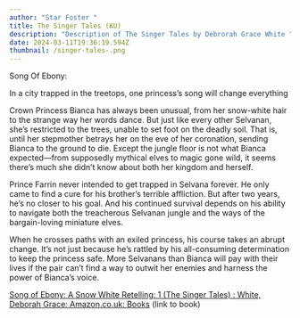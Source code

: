 ```yaml
---
author: "Star Foster "
title: The Singer Tales (KU)
description: "Description of The Singer Tales by Debrorah Grace White "
date: 2024-03-11T19:36:19.594Z
thumbnail: /singer-tales-.png
---
```

Song Of Ebony: 

In a city trapped in the treetops, one princess’s song will change everything

Crown Princess Bianca has always been unusual, from her snow-white hair to the strange way her words dance. But just like every other Selvanan, she’s restricted to the trees, unable to set foot on the deadly soil. That is, until her stepmother betrays her on the eve of her coronation, sending Bianca to the ground to die. Except the jungle floor is not what Bianca expected—from supposedly mythical elves to magic gone wild, it seems there’s much she didn’t know about both her kingdom and herself.

Prince Farrin never intended to get trapped in Selvana forever. He only came to find a cure for his brother’s terrible affliction. But after two years, he’s no closer to his goal. And his continued survival depends on his ability to navigate both the treacherous Selvanan jungle and the ways of the bargain-loving miniature elves.

When he crosses paths with an exiled princess, his course takes an abrupt change. It’s not just because he’s rattled by his all-consuming determination to keep the princess safe. More Selvanans than Bianca will pay with their lives if the pair can’t find a way to outwit her enemies and harness the power of Bianca’s voice.<!--StartFragment-->

[Song of Ebony: A Snow White Retelling: 1 (The Singer Tales) : White, Deborah Grace: Amazon.co.uk: Books](https://www.amazon.co.uk/Song-Ebony-White-Retelling-Singer/dp/1922636622/ref=zg-te-pba_d_sccl_1_5/260-4728124-6728855?pd_rd_w=ZxmUd&content-id=amzn1.sym.c072daa0-3920-4b4d-83e5-1f5f31c763e0&pf_rd_p=c072daa0-3920-4b4d-83e5-1f5f31c763e0&pf_rd_r=HS2WEJ72T7TP9Z6W4T4V&pd_rd_wg=LVxvp&pd_rd_r=84c8f1e4-6532-45a6-9db0-dc0bc44cce79&pd_rd_i=1922636622&psc=1)<!--EndFragment--> (link to book)